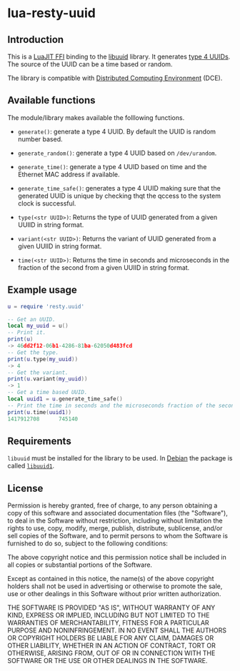 # lua-resty-uuid

## Introduction

This is a [LuaJIT FFI](http://luajit.org/ext_ffi.html) binding to the
[libuuid](http://linux.die.net/man/3/libuuid) library. It generates
[type 4 UUIDs](https://en.wikipedia.org/wiki/Universally_unique_identifier#Version_4_.28random.29).
The source of the UUID can be a time based or random.

The library is compatible with
[Distributed Computing Environment](https://en.wikipedia.org/wiki/Distributed_Computing_Environment) (DCE).

## Available functions

The module/library makes available the folllowing functions.

 + `generate()`: generate a type 4 UUID. By default the UUID is random
   number based.

 + `generate_random()`: generate a type 4 UUID based on `/dev/urandom`.
   
 + `generate_time()`: generate a type 4 UUID based on time and the
    Ethernet MAC
    address if available.

 + `generate_time_safe()`: generates a type 4 UUID making sure that
   the generated UUID is unique by checking thqt the qccess to the
   system clock is successful. 

 + `type(<str UUID>)`: Returns the type of UUID generated from a given
   UUIID in string format.

 + `variant(<str UUID>)`: Returns the variant of UUID generated from a
   given UUIID in string format.

 + `time(<str UUID>)`: Returns the time in seconds and microseconds
   in the fraction of the second from a given UUIID in string format. 
        
## Example usage

```lua
u = require 'resty.uuid'

-- Get an UUID.
local my_uuid = u()
-- Print it.
print(u)
-> 46dd2f12-06b1-4286-81ba-62050d483fcd
-- Get the type.
print(u.type(my_uuid))
-> 4
-- Get the variant.
print(u.variant(my_uuid))
-> 1
-- Get a time based UUID.
local uuid1 = u.generate_time_safe()
-- Print the time in seconds and the microseconds fraction of the second.
print(u.time(uuid1))
1417912708      745140

```

## Requirements

`libuuid` must be installed for the library to be used. In
[Debian](http://debian.org) the package is called
[`libuuid1`](https://packages.debian.org/search?keywords=libuuid1).

## License

 Permission is hereby granted, free of charge, to any person obtaining a
 copy of this software and associated documentation files (the "Software"),
 to deal in the Software without restriction, including without limitation
 the rights to use, copy, modify, merge, publish, distribute, sublicense,
 and/or sell copies of the Software, and to permit persons to whom the
 Software is furnished to do so, subject to the following conditions:

 The above copyright notice and this permission notice shall be included in
 all copies or substantial portions of the Software.

 Except as contained in this notice, the name(s) of the above copyright
 holders shall not be used in advertising or otherwise to promote the sale,
 use or other dealings in this Software without prior written authorization.

 THE SOFTWARE IS PROVIDED "AS IS", WITHOUT WARRANTY OF ANY KIND, EXPRESS OR
 IMPLIED, INCLUDING BUT NOT LIMITED TO THE WARRANTIES OF MERCHANTABILITY,
 FITNESS FOR A PARTICULAR PURPOSE AND NONINFRINGEMENT.  IN NO EVENT SHALL
 THE AUTHORS OR COPYRIGHT HOLDERS BE LIABLE FOR ANY CLAIM, DAMAGES OR OTHER
 LIABILITY, WHETHER IN AN ACTION OF CONTRACT, TORT OR OTHERWISE, ARISING
 FROM, OUT OF OR IN CONNECTION WITH THE SOFTWARE OR THE USE OR OTHER
 DEALINGS IN THE SOFTWARE.
